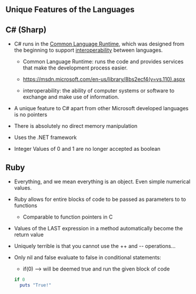 ## Unique Features of the Languages

## C# (Sharp)

* C# runs in the <u>Common Language Runtime</u>, which was designed from the beginning to support <u>interoperability</u> between languages.

  * Common Language Runtime: runs the code and provides services that make the development process easier.

  * https://msdn.microsoft.com/en-us/library/8bs2ecf4(v=vs.110).aspx

  * interoperability: the ability of computer systems or software to exchange and make use of information.

* A unique feature to C# apart from other Microsoft developed languages is no pointers

* There is absolutely no direct memory manipulation

* Uses the .NET framework

* Integer Values of 0 and 1 are no longer accepted as boolean


## Ruby

* Everything, and we mean everything is an object. Even simple numerical values.

* Ruby allows for entire blocks of code to be passed as parameters to to functions

  * Comparable to function pointers in C

* Values of the LAST expression in a method automatically become the return value

*  Uniquely terrible is that you cannot use the ++ and -- operations...

* Only nil and false evaluate to false in conditional statements:

  * if(0) --> will be deemed true and run the given block of code

  ```Ruby
  if 0  
    puts "True!"
  ```
